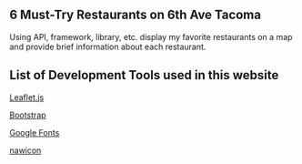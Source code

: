 ## 6 Must-Try Restaurants on 6th Ave Tacoma
Using API, framework, library, etc. display my favorite restaurants on a map and provide brief information about each restaurant.

## List of Development Tools used in this website
[Leaflet.js](https://leafletjs.com/)

[Bootstrap](https://getbootstrap.com/)

[Google Fonts](https://fonts.google.com/)

[nawicon](https://www.flaticon.com/free-icons/restauran) 
